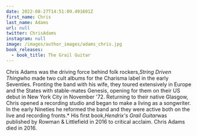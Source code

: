 ```yaml
---
date: 2022-08-27T14:51:09.491601Z
first_name: Chris
last_name: Adams
url: null
twitter: ChrisAdams
instagram: null
image: /images/author_images/adams_chris.jpg
book_releases:
  - book_title: The Grail Guitar
---
```

Chris Adams was the driving force behind folk rockers,*String Driven Thing*who made two cult albums for the Charisma label in the early Seventies. Fronting the band with his wife, they toured extensively in Europe and the States with stable-mates Genesis, opening for them on their US debut in New York City in November '72. Returning to their native Glasgow, Chris opened a recording studio and began to make a living as a songwriter. In the early Nineties he reformed the band and they were active both on the live and recording fronts.* His first book,*Hendrix's Grail Guitar*was published by Rowman & Littlefield in 2016 to critical acclaim. Chris Adams died in 2016.
